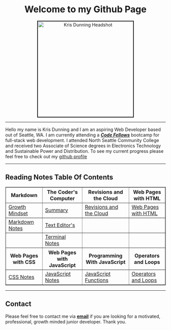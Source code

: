 <h1 style="text-align:center"> Welcome to my Github Page </h1>

<div class="headshot" style="text-align:center">
<img src="https://user-images.githubusercontent.com/87045563/165160299-f951a5df-37ea-48d6-90d0-92d2036feb6f.JPG" width="300" height="300" border="2" 
alt= "Kris Dunning Headshot">  
</div>

******

Hello my name is Kris Dunning and I am an aspiring Web Developer based out of Seattle, WA. I am currently attending a [***Code Fellows***](https://codefellows.org "Code Fellows Home Page") bootcamp for full-stack web development. I attended North Seattle Community College and received two Associate of Science degrees in Electronics 
Technology and Sustainable Power and Distribution. To see my current progress please feel free to check out my [github profile](https://github.com/KrisDunning "Kris Dunning's github profile")

******

## Reading Notes Table Of Contents

<table border="1">
   <tr>
    <th>Markdown</th>
    <th>The Coder's Computer</th>
    <th> Revisions and the Cloud</th>
    <th> Web Pages with HTML</th>
   </tr>
   <tr>
        <td><a href="https://KrisDunning.github.io/reading-notes/GrowthMindset.html">Growth Mindset</a>
        </td>
        <td>
        <a href="https://KrisDunning.github.io/reading-notes/Read02-Summary.html">Summary</a>
        </td>
        <td>
          <a href="https://krisdunning.github.io/reading-notes/Read03-RevisionsAndTheCloud.html">Revisions and the Cloud</a>
        </td>
        <td>
          <a href="https://krisdunning.github.io/reading-notes/Read04-StructureWebPagesWithHTML.html">Web Pages with HTML</a>
        </td>
   </tr>
   <tr>
        <td><a href="https://KrisDunning.github.io/reading-notes/Read01-Learning%20Markdown.html">Markdown Notes</a>
        </td>
        <td><a href="https://KrisDunning.github.io/reading-notes/Read02-TextEditors.html">Text Editor's</a>
        </td>
        <td></td>
        <td></td>
   </tr>
   <tr>
          <td>
          </td>
          <td><a href="https://KrisDunning.github.io/reading-notes/Read02-TerminalNotes.html">Terminal Notes</a></td>
          <td></td>
          <td></td>
    </tr>
    <th>
     Web Pages with CSS
    </th>
    <th>Web Pages with JavaScript</th>
    <th>Programming With JavaScript</th>
    <th>Operators and Loops</th>
    <tr>
          <td>
            <a href="https://KrisDunning.github.io/reading-notes/Read05-DesignWebPagesWithCSS.html">CSS Notes</a>
          </td>
          <td>
            <a href="https://KrisDunning.github.io/reading-notes/Read06-WebPagesWithDynamicJS.html">JavaScript Notes</a>
          </td>
          <td><a href="https://KrisDunning.github.io/reading-notes/Read07-ProgrammingWithJS.html">JavaScript Functions</a></td>
          <td><a href="https://KrisDunning.github.io/reading-notes/Read08-OperatorsAndLoops.html">Operators and Loops</a></td>
    </tr>
</table>

******

## Contact

Please feel free to contact me via <a href= "mailto: dunning.kris@gmail.com">**email**</a> if you are looking for a motivated, professional, growth 
minded junior developer. Thank you.
